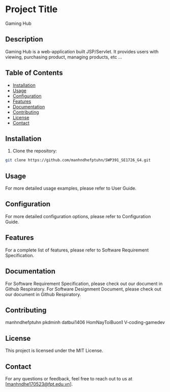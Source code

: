 # Project Title
Gaming Hub
## Description
Gaming Hub is a web-application built JSP/Servlet. It provides users with viewing, purchasing product, managing products, etc ...

## Table of Contents

- [Installation](#installation)
- [Usage](#usage)
- [Configuration](#configuration)
- [Features](#features)
- [Documentation](#documentation)
- [Contributing](#contributing)
- [License](#license)
- [Contact](#contact)

## Installation
1. Clone the repository:
```bash
git clone https://github.com/manhndhefptuhn/SWP391_SE1726_G4.git
```

## Usage
For more detailed usage examples, please refer to User Guide.

## Configuration
For more detailed configuration options, please refer to Configuration Guide.

## Features
For a complete list of features, please refer to Software Requirement Specification.

## Documentation
For Software Requirement Specification, please check out our document in Github Respiratory.
For Software Designment Document, please check out our document in Github Respiratory.

## Contributing
manhndhefptuhn
pkdminh
datbui1406
HomNayToiBuon1
V-coding-gamedev

## License
This project is licensed under the MIT License.

## Contact
For any questions or feedback, feel free to reach out to us at [manhndhe170523@fpt.edu.vn].


